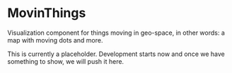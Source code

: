 # MovinThings
Visualization component for things moving in geo-space, in other words: a map with moving dots and more.

This is currently a placeholder. Development starts now and once we have something to show, we will push it here.
